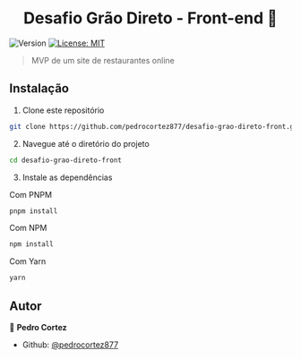 <h1 align="center">Desafio Grão Direto - Front-end 👋</h1>
<p>
  <img alt="Version" src="https://img.shields.io/badge/version-0.0.0-blue.svg?cacheSeconds=2592000" />
  <a href="#" target="_blank">
    <img alt="License: MIT" src="https://img.shields.io/badge/License-MIT-yellow.svg" />
  </a>
</p>

> MVP de um site de restaurantes online

## Instalação

1. Clone este repositório

```sh
git clone https://github.com/pedrocortez877/desafio-grao-direto-front.git
```

2. Navegue até o diretório do projeto

```sh
cd desafio-grao-direto-front
```

3. Instale as dependências

Com PNPM

```sh
pnpm install
```

Com NPM

```sh
npm install
```

Com Yarn

```sh
yarn
```

## Autor

👤 **Pedro Cortez**

- Github: [@pedrocortez877](https://github.com/pedrocortez877)
